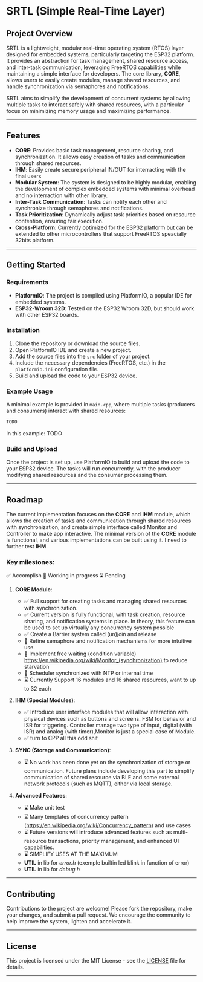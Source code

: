 # SRTL (Simple Real-Time Layer)

## Project Overview

SRTL is a lightweight, modular real-time operating system (RTOS) layer designed for embedded systems, particularly targeting the ESP32 platform. It provides an abstraction for task management, shared resource access, and inter-task communication, leveraging FreeRTOS capabilities while maintaining a simple interface for developers. The core library, **CORE**, allows users to easily create modules, manage shared resources, and handle synchronization via semaphores and notifications.

SRTL aims to simplify the development of concurrent systems by allowing multiple tasks to interact safely with shared resources, with a particular focus on minimizing memory usage and maximizing performance.

---

## Features

- **CORE**: Provides basic task management, resource sharing, and synchronization. It allows easy creation of tasks and communication through shared resources.
- **IHM**: Easily create secure peripheral IN/OUT for interracting with the final users
- **Modular System**: The system is designed to be highly modular, enabling the development of complex embedded systems with minimal overhead and no interraction with other library.
- **Inter-Task Communication**: Tasks can notify each other and synchronize through semaphores and notifications.
- **Task Prioritization**: Dynamically adjust task priorities based on resource contention, ensuring fair execution.
- **Cross-Platform**: Currently optimized for the ESP32 platform but can be extended to other microcontrollers that support FreeRTOS speacially 32bits platform.

---

## Getting Started

### Requirements

- **PlatformIO**: The project is compiled using PlatformIO, a popular IDE for embedded systems.
- **ESP32-Wroom 32D**: Tested on the ESP32 Wroom 32D, but should work with other ESP32 boards.

### Installation

1. Clone the repository or download the source files.
2. Open PlatformIO IDE and create a new project.
3. Add the source files into the `src` folder of your project.
4. Include the necessary dependencies (FreeRTOS, etc.) in the `platformio.ini` configuration file.
5. Build and upload the code to your ESP32 device.

### Example Usage

A minimal example is provided in `main.cpp`, where multiple tasks (producers and consumers) interact with shared resources:

```cpp
TODO
```

In this example:
TODO


### Build and Upload
Once the project is set up, use PlatformIO to build and upload the code to your ESP32 device. The tasks will run concurrently, with the producer modifying shared resources and the consumer processing them.

---

## Roadmap

The current implementation focuses on the **CORE** and **IHM** module, which allows the creation of tasks and communication through shared resources with synchronization, and create simple interface called Monitor and Controller to make app interactive. The minimal version of the **CORE** module is functional, and various implementations can be built using it. I need to further test **IHM**.

### Key milestones:

✅ Accomplish 📝 Working in progress ⌛ Pending

1. **CORE Module**: 
   - ✅ Full support for creating tasks and managing shared resources with synchronization.
   - ✅ Current version is fully functional, with task creation, resource sharing, and notification systems in place. In theory, this feature can be used to set up virtually any concurrency system possible
   - ✅ Create a Barrier system called (un)join and release
   - 📝 Refine semaphore and notification mechanisms for more intuitive use.
   - 📝 Implement free waiting (condition variable) https://en.wikipedia.org/wiki/Monitor_(synchronization) to reduce starvation
   - 📝 Scheduler synchronized with NTP or internal time
   - ⌛  Currently Support 16 modules and 16 shared resources, want to up to 32 each

2. **IHM (Special Modules)**: 
   - ✅  Introduce user interface modules that will allow interaction with physical devices such as buttons and screens. FSM for behavior and ISR for triggering. Controller manage two type of input, digital (with ISR) and analog (with timer),Monitor is just a special case of Module.
   - ✅ turn to CPP all this odd shit

3. **SYNC (Storage and Communication)**: 
   - ⌛ No work has been done yet on the synchronization of storage or communication. Future plans include developing this part to simplify communication of shared resource via BLE and some external network protocols (such as MQTT), either via local storage.

4. **Advanced Features**:
   - ⌛ Make unit test
   - ⌛ Many templates of concurrency pattern (https://en.wikipedia.org/wiki/Concurrency_pattern) and use cases
   - ⌛ Future versions will introduce advanced features such as multi-resource transactions, priority management, and enhanced UI capabilities.
   - ⌛ SIMPLIFY USES AT THE MAXIMUM
   - **UTIL** in lib for *error.h* (exemple builtin led blink in function of error)
   - **UTIL** in lib for *debug.h*

---


## Contributing

Contributions to the project are welcome! Please fork the repository, make your changes, and submit a pull request. We encourage the community to help improve the system, lighten and accelerate it.

---

## License

This project is licensed under the MIT License - see the [LICENSE](LICENSE) file for details.

--- 
